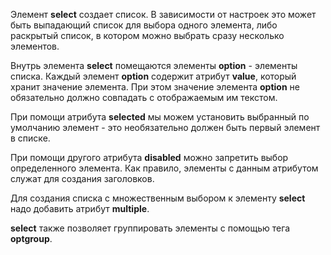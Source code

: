 Элемент **select** создает список. В зависимости от настроек это может быть выпадающий список для выбора одного элемента, либо раскрытый список, в котором можно выбрать сразу несколько элементов.

Внутрь элемента **select** помещаются элементы **option** - элементы списка. Каждый элемент **option** содержит атрибут **value**, который хранит значение элемента. При этом значение элемента **option** не обязательно должно совпадать с отображаемым им текстом.

При помощи атрибута **selected** мы можем установить выбранный по умолчанию элемент - это необязательно должен быть первый элемент в списке.

При помощи другого атрибута **disabled** можно запретить выбор определенного элемента. Как правило, элементы с данным атрибутом служат для создания заголовков.

Для создания списка с множественным выбором к элементу **select** надо добавить атрибут **multiple**.

**select** также позволяет группировать элементы с помощью тега **optgroup**.